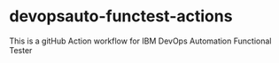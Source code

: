 # devopsauto-functest-actions
This is a gitHub Action workflow for IBM DevOps Automation Functional Tester
